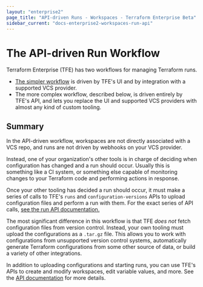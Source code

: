 ```yaml
---
layout: "enterprise2"
page_title: "API-driven Runs - Workspaces - Terraform Enterprise Beta"
sidebar_current: "docs-enterprise2-workspaces-run-api"
---
```


# The API-driven Run Workflow

Terraform Enterprise (TFE) has two workflows for managing Terraform runs.

- [The simpler workflow](./run-ui.html) is driven by TFE's UI and by integration with a supported VCS provider.
- The more complex workflow, described below, is driven entirely by TFE's API, and lets you replace the UI and supported VCS providers with almost any kind of custom tooling.

## Summary

In the API-driven workflow, workspaces are not directly associated with a VCS repo, and runs are not driven by webhooks on your VCS provider.

Instead, one of your organization's other tools is in charge of deciding when configuration has changed and a run should occur. Usually this is something like a CI system, or something else capable of monitoring changes to your Terraform code and performing actions in response.

Once your other tooling has decided a run should occur, it must make a series of calls to TFE's `runs` and `configuration-versions` APIs to upload configuration files and perform a run with them. For the exact series of API calls, [see the run API documentation.](../api/run.html)

The most significant difference in this workflow is that TFE _does not_ fetch configuration files from version control. Instead, your own tooling must upload the configurations as a `.tar.gz` file. This allows you to work with configurations from unsupported version control systems, automatically generate Terraform configurations from some other source of data, or build a variety of other integrations.

In addition to uploading configurations and starting runs, you can use TFE's APIs to create and modify workspaces, edit variable values, and more. See the [API documentation](../api/index.html) for more details.
